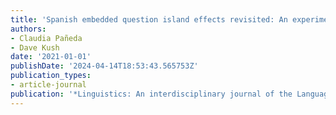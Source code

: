 ```yaml
---
title: 'Spanish embedded question island effects revisited: An experimental study'
authors:
- Claudia Pañeda
- Dave Kush
date: '2021-01-01'
publishDate: '2024-04-14T18:53:43.565753Z'
publication_types:
- article-journal
publication: '*Linguistics: An interdisciplinary journal of the Language Sciences*'
---
```

